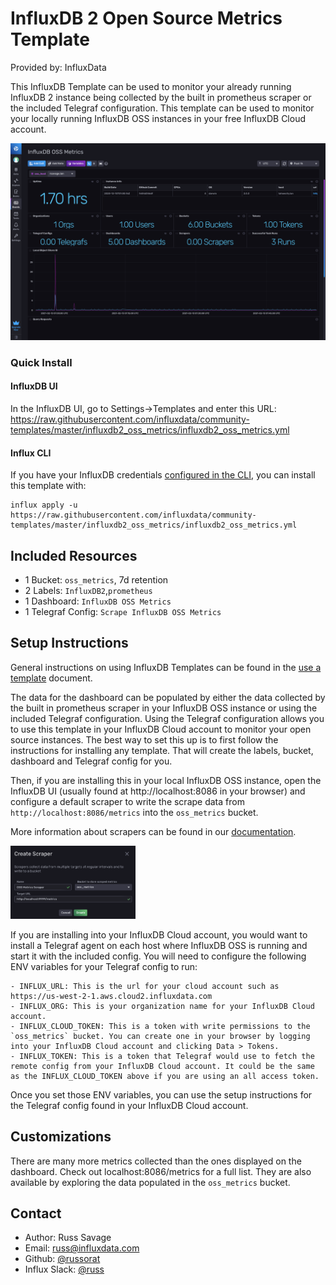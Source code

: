 # InfluxDB 2 Open Source Metrics Template

Provided by: InfluxData

This InfluxDB Template can be used to monitor your already running InfluxDB 2 instance being collected by the built in prometheus scraper or the included Telegraf configuration. This template can be used to monitor your locally running InfluxDB OSS instances in your free InfluxDB Cloud account.

![InfluxDB 2 Dashboard Screenshot](img/influxdb2-dashboard.png)

### Quick Install

#### InfluxDB UI

In the InfluxDB UI, go to Settings->Templates and enter this URL: https://raw.githubusercontent.com/influxdata/community-templates/master/influxdb2_oss_metrics/influxdb2_oss_metrics.yml

#### Influx CLI
If you have your InfluxDB credentials [configured in the CLI](https://v2.docs.influxdata.com/v2.0/reference/cli/influx/config/), you can install this template with:

```
influx apply -u https://raw.githubusercontent.com/influxdata/community-templates/master/influxdb2_oss_metrics/influxdb2_oss_metrics.yml
```

## Included Resources

  - 1 Bucket: `oss_metrics`, 7d retention
  - 2 Labels: `InfluxDB2`,`prometheus`
  - 1 Dashboard: `InfluxDB OSS Metrics`
  - 1 Telegraf Config: `Scrape InfluxDB OSS Metrics`

## Setup Instructions

  General instructions on using InfluxDB Templates can be found in the [use a template](../docs/use_a_template.md) document.

  The data for the dashboard can be populated by either the data collected by the built in prometheus scraper in your InfluxDB OSS instance or using the included Telegraf configuration. Using the Telegraf configuration allows you to use this template in your InfluxDB Cloud account to monitor your open source instances. The best way to set this up is to first follow the instructions for installing any template. That will create the labels, bucket, dashboard and Telegraf config for you.

  Then, if you are installing this in your local InfluxDB OSS instance, open the InfluxDB UI (usually found at http://localhost:8086 in your browser) and configure a default scraper to write the scrape data from `http://localhost:8086/metrics` into the `oss_metrics` bucket. 

  More information about scrapers can be found in our [documentation](https://v2.docs.influxdata.com/v2.0/write-data/scrape-data/).

<img src="img/create-scraper.png" width="200" />
  
  If you are installing into your InfluxDB Cloud account, you would want to install a Telegraf agent on each host where InfluxDB OSS is running and start it with the included config. You will need to configure the following ENV variables for your Telegraf config to run:
    
    - INFLUX_URL: This is the url for your cloud account such as https://us-west-2-1.aws.cloud2.influxdata.com
    - INFLUX_ORG: This is your organization name for your InfluxDB Cloud account.
    - INFLUX_CLOUD_TOKEN: This is a token with write permissions to the `oss_metrics` bucket. You can create one in your browser by logging into your InfluxDB Cloud account and clicking Data > Tokens.
    - INFLUX_TOKEN: This is a token that Telegraf would use to fetch the remote config from your InfluxDB Cloud account. It could be the same as the INFLUX_CLOUD_TOKEN above if you are using an all access token.

  Once you set those ENV variables, you can use the setup instructions for the Telegraf config found in your InfluxDB Cloud account.

## Customizations

  There are many more metrics collected than the ones displayed on the dashboard. Check out localhost:8086/metrics for a full list. They are also available by exploring the data populated in the `oss_metrics` bucket.

## Contact

- Author: Russ Savage
- Email: russ@influxdata.com
- Github: [@russorat](https://github.com/russorat)
- Influx Slack: [@russ](https://influxdata.com/slack)
